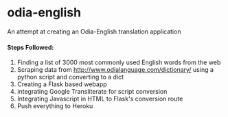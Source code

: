 # odia-english
An attempt at creating an Odia-English translation application

#### Steps Followed:

1. Finding a list of 3000 most commonly used English words from the web
2. Scraping data from http://www.odialanguage.com/dictionary/ using a python script and converting to a dict
3. Creating a Flask based webapp
4. integrating Google Transliterate for script conversion
5. Integrating Javascript in HTML to Flask's conversion route
6. Push everything to Heroku
